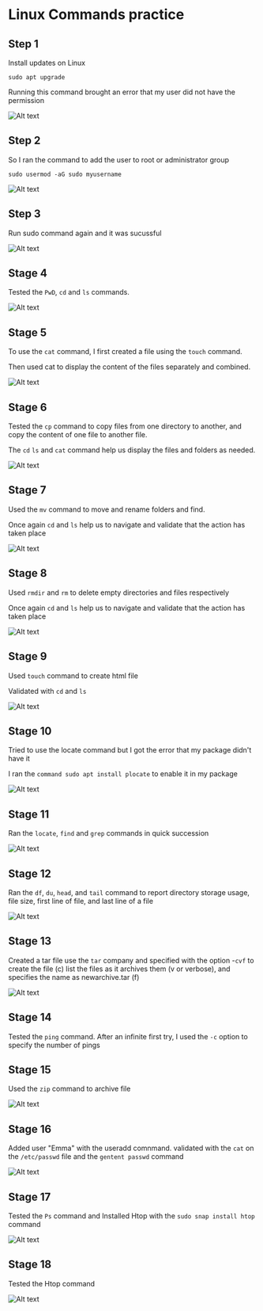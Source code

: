 # Linux Commands practice

## Step 1

Install updates on Linux

`sudo apt upgrade`

Running this command brought an error that my user did not have the permission

![Alt text](<images/first Sudo upgrade attempt.png>)

## Step 2 
So I ran the command to add the user to root or administrator group

`sudo usermod -aG sudo myusername`

![Alt text](<images/After adding to the Sudoerss file.png>)

## Step 3 

Run sudo command again and it was sucussful

![Alt text](<images/Sudo upgrade successful.png>)

## Stage 4

Tested the `PwD`, `cd` and `ls` commands. 

![Alt text](<images/directory commands.png>)

## Stage 5

To use the `cat` command, I first created a file using the `touch` command. 

Then used cat to display the content of the files separately and combined.

![Alt text](<images/Using the cat command.png>)

## Stage 6

Tested the `cp` command to copy files from one directory to another, and copy the content of one file to another file. 

The `cd` `ls` and `cat` command help us display the files and folders as needed.

![Alt text](<images/Using the CP  and mkdir command.png>)

## Stage 7 

Used the `mv` command to move and rename folders and find. 

Once again `cd` and `ls` help us to navigate and validate that the action has taken place

![Alt text](<images/using mv command.png>)

## Stage 8

Used `rmdir` and `rm` to delete empty directories and files respectively

Once again `cd` and `ls` help us to navigate and validate that the action has taken place

![Alt text](<images/using rmdir and rm.png>)

## Stage 9

Used `touch` command to create html file 

Validated with `cd` and `ls`

![Alt text](<images/used touch command to create html file.png>)

## Stage 10

Tried to use the locate command but I got the error that my package didn't have it

I ran the `command sudo apt install plocate` to enable it in my package

![Alt text](<images/Installing the Locate command.png>)

## Stage 11

Ran the `locate`, `find` and `grep` commands in quick succession

![Alt text](<images/Locate, find and Grep.png>)

## Stage 12

Ran the `df`, `du`, `head`, and `tail` command to report directory storage usage, file size, first line of file, and last line of a file

![Alt text](<images/Diff du head tail.png>)

## Stage 13

Created a tar file use the `tar` company and specified with the option -`cvf` to create the file (c) list the files as it archives them (v or verbose), and specifies the name as newarchive.tar (f)

![Alt text](<images/Create a tar file of Doucment directory.png>)

## Stage 14

Tested the `ping` command. After an infinite first try, I used the `-c` option to specify the number of pings

## Stage 15

Used the `zip` command to archive file 

![Alt text](<images/Zip Archive.png>)

## Stage 16

Added user "Emma" with the useradd comnmand. validated with the `cat` on the `/etc/passwd` file and the `gentent passwd` command

![Alt text](images/useradd.png)

## Stage 17

Tested the `Ps` command and Installed Htop with the `sudo snap install htop` command

![Alt text](<images/Htop  installand Ps.png>)

## Stage 18

Tested the Htop command

![Alt text](<images/After running htop.png>)




